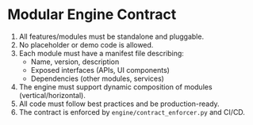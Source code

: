 # Modular Engine Contract

1. All features/modules must be standalone and pluggable.
2. No placeholder or demo code is allowed.
3. Each module must have a manifest file describing:
   - Name, version, description
   - Exposed interfaces (APIs, UI components)
   - Dependencies (other modules, services)
4. The engine must support dynamic composition of modules (vertical/horizontal).
5. All code must follow best practices and be production-ready.
6. The contract is enforced by `engine/contract_enforcer.py` and CI/CD.
